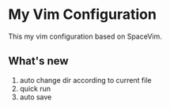 # My Vim Configuration
This my vim configuration based on SpaceVim.

## What's new
1. auto change dir according to current file
2. quick run
3. auto save

